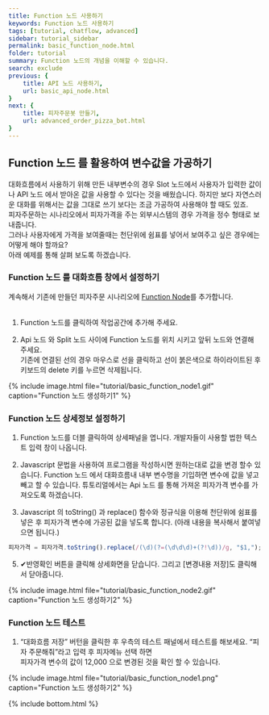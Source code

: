 ```yaml
---
title: Function 노드 사용하기 
keywords: Function 노드 사용하기
tags: [tutorial, chatflow, advanced]
sidebar: tutorial_sidebar
permalink: basic_function_node.html
folder: tutorial
summary: Function 노드의 개념을 이해할 수 있습니다.
search: exclude
previous: {
    title: API 노드 사용하기,
    url: basic_api_node.html
}
next: {
    title: 피자주문봇 만들기,
    url: advanced_order_pizza_bot.html
}
---
```


## Function 노드 를 활용하여 변수값을 가공하기
대화흐름에서 사용하기 위해 만든 내부변수의 경우 Slot 노드에서 사용자가 입력한 값이나 API 노드 에서 받아온 값을 사용할 수 있다는 것을 배웠습니다. 하지만 보다 자연스러운 대화를 위해서는 값을 그대로 쓰기 보다는 조금 가공하여 사용해야 할 때도 있죠. <br/>
피자주문하는 시나리오에서 피자가격을 주는 외부시스템의 경우 가격을 정수 형태로 보내줍니다. <br/>
그러나 사용자에게 가격을 보여줄때는 천단위에 쉼표를 넣어서 보여주고 싶은 경우에는 어떻게 해야 할까요? <br/>
아래 예제를 통해 살펴 보도록 하겠습니다.

### Function 노드 를 대화흐름 창에서 설정하기
계속해서 기존에 만들던 피자주문 시나리오에 [Function Node](/chatflow_function.html#function-%EB%85%B8%EB%93%9C)를 추가합니다. <br/>
<br/>

1) Function 노드를 클릭하여 작업공간에 추가해 주세요.

2) Api 노드 와 Split 노드 사이에 Function 노드를 위치 시키고 앞뒤 노드와 연결해 주세요. <br/>
기존에 연결된 선의 경우 마우스로 선을 클릭하고 선이 붉은색으로 하이라이트된 후 키보드의 delete 키를 누르면 삭제됩니다.

{% include image.html file="tutorial/basic_function_node1.gif"  caption="Function 노드 생성하기1" %}

### Function 노드 상세정보 설정하기

1) Function 노드를 더블 클릭하여 상세패널을 엽니다. 개발자들이 사용할 법한 텍스트 입력 창이 나옵니다. 

2) Javascript 문법을 사용하여 프로그램을 작성하시면 원하는대로 값을 변경 할수 있습니다. Function 노드 에서 대화흐름내 내부 변수명을 기입하면 변수에 값을 넣고 빼고 할 수 있습니다. 튜토리얼에서는 Api 노드 를 통해 가져온 피자가격 변수를 가져오도록 하겠습니다.

3) Javascript 의 toString() 과 replace() 함수와 정규식을 이용해 천단위에 쉼표를 넣은 후 피자가격 변수에 가공된 값을 넣도록 합니다. (아래 내용을 복사해서 붙여넣으면 됩니다.)

```js
피자가격 = 피자가격.toString().replace(/(\d)(?=(\d\d\d)+(?!\d))/g, "$1,");
````

5) ✔반영확인 버튼을 클릭해 상세화면을 닫습니다. 그리고 [변경내용 저장]도 클릭해서 닫아줍니다.

{% include image.html file="tutorial/basic_function_node2.gif"  caption="Function 노드 생성하기2" %}

### Function 노드 테스트
1) “대화흐름 저장” 버턴을 클릭한 후 우측의 테스트 패널에서 테스트를 해보세요. “피자 주문해줘”라고 입력 후 피자메뉴 선택 하면 <br/>
피자가격 변수의 값이 12,000 으로 변경된 것을 확인 할 수 있습니다.

{% include image.html file="tutorial/basic_function_node1.png"  caption="Function 노드 생성하기2" %}




{% include bottom.html %}